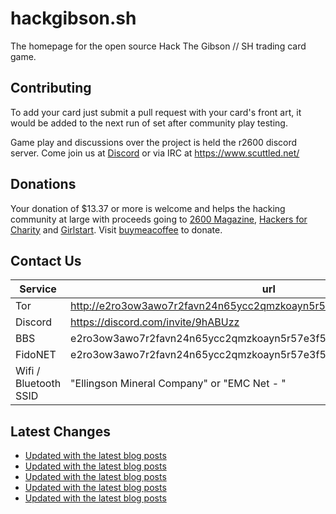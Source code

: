 # hackgibson.sh
The homepage for the open source Hack The Gibson // SH trading card game.


## Contributing

To add your card just submit a pull request with your card's front art, it would be added to the next run of set after community play testing.

Game play and discussions over the project is held the r2600 discord server. Come join us at [Discord](https://discord.com/invite/9hABUzz) or via IRC at https://www.scuttled.net/


## Donations

Your donation of $13.37 or more is welcome and helps the hacking community at large with proceeds going to [2600 Magazine](https://2600.com/), [Hackers for Charity](https://hackersforcharity.org) and [Girlstart](https://girlstart.org).  Visit [buymeacoffee](https://www.buymeacoffee.com/hackgibson.sh) to donate.


## Contact Us

Service | url
-|-
Tor | http://e2ro3ow3awo7r2favn24n65ycc2qmzkoayn5r57e3f56nvjwdcgg32ad.onion
Discord | https://discord.com/invite/9hABUzz
BBS | e2ro3ow3awo7r2favn24n65ycc2qmzkoayn5r57e3f56nvjwdcgg32ad.onion:23
FidoNET | e2ro3ow3awo7r2favn24n65ycc2qmzkoayn5r57e3f56nvjwdcgg32ad.onion:24554
Wifi / Bluetooth SSID | "Ellingson Mineral Company" or "EMC Net - <fidonet address>"

## Latest Changes
<!-- BLOG-POST-LIST:START -->
- [Updated with the latest blog posts](https://github.com/DFW2600/hackgibson.sh/commit/01afa55e435bfc2c2a54af7a8ed9aa1b7d9fa1ba)
- [Updated with the latest blog posts](https://github.com/DFW2600/hackgibson.sh/commit/5d97e1278266fd715e3e1635d9e1a51ac12adf00)
- [Updated with the latest blog posts](https://github.com/DFW2600/hackgibson.sh/commit/0981d33fd52a6028431987762c41d0f39b88bd22)
- [Updated with the latest blog posts](https://github.com/DFW2600/hackgibson.sh/commit/b3e8e1c4896f0cd8f13c39a419dfa1f8f5c84b69)
- [Updated with the latest blog posts](https://github.com/DFW2600/hackgibson.sh/commit/ed5743689680025af24a0cbb9453368285772ff3)
<!-- BLOG-POST-LIST:END -->
